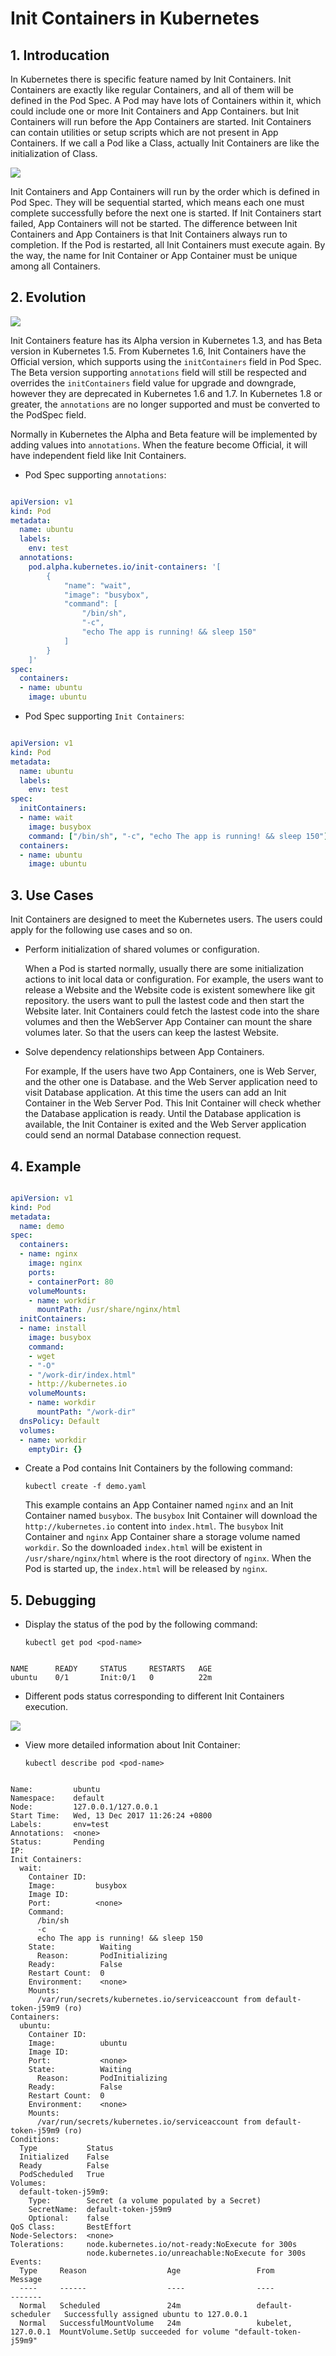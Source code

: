 # Init Containers in Kubernetes

## 1. Introducation

In Kubernetes there is specific feature named by Init Containers.
Init Containers are exactly like regular Containers,
and all of them will be defined in the Pod Spec.
A Pod may have lots of Containers within it,
which could include one or more Init Containers and App Containers.
but Init Containers will run before the App Containers are started.
Init Containers can contain utilities or setup scripts which are not present in App Containers.
If we call a Pod like a Class, actually Init Containers are like the initialization of Class.

![](../images/2017-12-13-Kubernetes-InitContainers/ContainerOrder.png)

Init Containers and App Containers will run by the order which is defined in Pod Spec.
They will be sequential started,
which means each one must complete successfully before the next one is started.
If Init Containers start failed, App Containers will not be started.
The difference between Init Containers and App Containers is that
Init Containers always run to completion. If the Pod is restarted,
all Init Containers must execute again. By the way,
the name for Init Container or App Container must be unique among all Containers.

## 2. Evolution

![](../images/2017-12-13-Kubernetes-InitContainers/Evolution.png)

Init Containers feature has its Alpha version in Kubernetes 1.3,
and has Beta version in Kubernetes 1.5. From Kubernetes 1.6,
Init Containers have the Official version,
which supports using the ```initContainers``` field in Pod Spec.
The Beta version supporting ```annotations``` field will still be respected
and overrides the ```initContainers``` field value for upgrade and downgrade,
however they are deprecated in Kubernetes 1.6 and 1.7.
In Kubernetes 1.8 or greater, the ```annotations``` are no longer supported
and must be converted to the PodSpec field.

Normally in Kubernetes the Alpha and Beta feature
will be implemented by adding values into ```annotations```.
When the feature become Official, it will have independent field like Init Containers.

* Pod Spec supporting ```annotations```:

```yaml

apiVersion: v1
kind: Pod
metadata:
  name: ubuntu
  labels:
    env: test
  annotations:
    pod.alpha.kubernetes.io/init-containers: '[
        {
            "name": "wait",
            "image": "busybox",
            "command": [
                "/bin/sh",
                "-c",
                "echo The app is running! && sleep 150"
            ]
        }
    ]'
spec:
  containers:
  - name: ubuntu
    image: ubuntu

```

* Pod Spec supporting ```Init Containers```:

```yaml

apiVersion: v1
kind: Pod
metadata:
  name: ubuntu
  labels:
    env: test
spec:
  initContainers:
  - name: wait
    image: busybox
    command: ["/bin/sh", "-c", "echo The app is running! && sleep 150"]
  containers:
  - name: ubuntu
    image: ubuntu

```

## 3. Use Cases

Init Containers are designed to meet the Kubernetes users.
The users could apply for the following use cases and so on.

* Perform initialization of shared volumes or configuration.

  When a Pod is started normally, usually there are some initialization actions
  to init local data or configuration. For example,
  the users want to release a Website and the Website code
  is existent somewhere like git repository.
  the users want to pull the lastest code and then start the Website later.
  Init Containers could fetch the lastest code into the share volumes
  and then the WebServer App Container can mount the share volumes later.
  So that the users can keep the lastest Website.

* Solve dependency relationships between App Containers.

  For example, If the users have two App Containers,
  one is Web Server, and the other one is Database.
  and the Web Server application need to visit Database application.
  At this time the users can add an Init Container in the Web Server Pod.
  This Init Container will check whether the Database application is ready.
  Until the Database application is available, the Init Container is exited
  and the Web Server application could send an normal Database connection request.

## 4. Example

```yaml

apiVersion: v1
kind: Pod
metadata:
  name: demo
spec:
  containers:
  - name: nginx
    image: nginx
    ports:
    - containerPort: 80
    volumeMounts:
    - name: workdir
      mountPath: /usr/share/nginx/html
  initContainers:
  - name: install
    image: busybox
    command:
    - wget
    - "-O"
    - "/work-dir/index.html"
    - http://kubernetes.io
    volumeMounts:
    - name: workdir
      mountPath: "/work-dir"
  dnsPolicy: Default
  volumes:
  - name: workdir
    emptyDir: {}

```

* Create a Pod contains Init Containers by the following command:

  ```kubectl create -f demo.yaml```

  This example contains an App Container named ```nginx```
  and an Init Container named ```busybox```.
  The ```busybox``` Init Container will download the ```http://kubernetes.io```
  content into ```index.html```. The ```busybox``` Init Container and ```nginx``` App Container
  share a storage volume named ```workdir```.
  So the downloaded ```index.html``` will be existent in ```/usr/share/nginx/html```
  where is the root directory of ```nginx```.
  When the Pod is started up, the ```index.html``` will be released by ```nginx```.

## 5. Debugging

* Display the status of the pod by the following command:

  ```kubectl get pod <pod-name>```

```text

NAME      READY     STATUS     RESTARTS   AGE
ubuntu    0/1       Init:0/1   0          22m

```

* Different pods status corresponding to different Init Containers execution.

![](../images/2017-12-13-Kubernetes-InitContainers/PodStatus.png)

* View more detailed information about Init Container:

  ```kubectl describe pod <pod-name>```

```text

Name:         ubuntu
Namespace:    default
Node:         127.0.0.1/127.0.0.1
Start Time:   Wed, 13 Dec 2017 11:26:24 +0800
Labels:       env=test
Annotations:  <none>
Status:       Pending
IP:
Init Containers:
  wait:
    Container ID:
    Image:         busybox
    Image ID:
    Port:          <none>
    Command:
      /bin/sh
      -c
      echo The app is running! && sleep 150
    State:          Waiting
      Reason:       PodInitializing
    Ready:          False
    Restart Count:  0
    Environment:    <none>
    Mounts:
      /var/run/secrets/kubernetes.io/serviceaccount from default-token-j59m9 (ro)
Containers:
  ubuntu:
    Container ID:
    Image:          ubuntu
    Image ID:
    Port:           <none>
    State:          Waiting
      Reason:       PodInitializing
    Ready:          False
    Restart Count:  0
    Environment:    <none>
    Mounts:
      /var/run/secrets/kubernetes.io/serviceaccount from default-token-j59m9 (ro)
Conditions:
  Type           Status
  Initialized    False
  Ready          False
  PodScheduled   True
Volumes:
  default-token-j59m9:
    Type:        Secret (a volume populated by a Secret)
    SecretName:  default-token-j59m9
    Optional:    false
QoS Class:       BestEffort
Node-Selectors:  <none>
Tolerations:     node.kubernetes.io/not-ready:NoExecute for 300s
                 node.kubernetes.io/unreachable:NoExecute for 300s
Events:
  Type     Reason                  Age                 From                Message
  ----     ------                  ----                ----                -------
  Normal   Scheduled               24m                 default-scheduler   Successfully assigned ubuntu to 127.0.0.1
  Normal   SuccessfulMountVolume   24m                 kubelet, 127.0.0.1  MountVolume.SetUp succeeded for volume "default-token-j59m9"

```